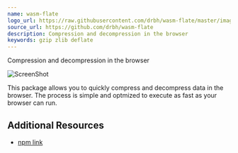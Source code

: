 ```yaml
---
name: wasm-flate
logo_url: https://raw.githubusercontent.com/drbh/wasm-flate/master/images/wasm-flate.png
source_url: https://github.com/drbh/wasm-flate
description: Compression and decompression in the browser
keywords: gzip zlib deflate
---
```


Compression and decompression in the browser

![ScreenShot](https://raw.githubusercontent.com/drbh/wasm-flate/master/images/compare.png)

This package allows you to quickly compress and decompress data in the browser. The process is simple and optmized to execute as fast as your browser can run.

## Additional Resources

- [npm link](https://www.npmjs.com/package/wasm-flate)
